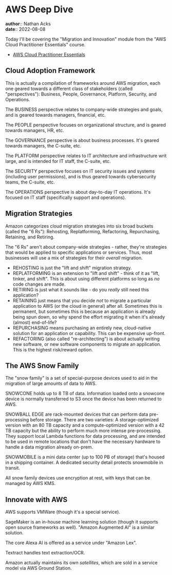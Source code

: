 # AWS Deep Dive

**author**:: Nathan Acks  
**date**:: 2022-08-08

Today I'll be covering the "Migration and Innovation" module from the "AWS Cloud Practitioner Essentials" course.

* [AWS Cloud Practitioner Essentials](https://www.aws.training/learningobject/curriculum?id=27076)

## Cloud Adoption Framework

This is actually a compilation of frameworks around AWS migration, each one geared towards a different class of stakeholders (called "perspectives"): Business, People, Governance, Platform, Security, and Operations.

The BUSINESS perspective relates to company-wide strategies and goals, and is geared towards managers, financial, etc.

The PEOPLE perspective focuses on organizational structure, and is geared towards managers, HR, etc.

The GOVERNANCE perspective is about business processes. It's geared towards managers, the C-suite, etc.

The PLATFORM perspective relates to IT architecture and infrastructure writ large, and is intended for IT staff, the C-suite, etc.

The SECURITY perspective focuses on IT security issues and systems (including user permissions), and is thus geared towards cybersecurity teams, the C-suite, etc.

The OPERATIONS perspective is about day-to-day IT operations. It's focused on IT staff (specifically support and operations).

## Migration Strategies

Amazon categorizes cloud migration strategies into six broad buckets (called the "6 Rs"): Rehosting, Replatforming, Refactoring, Repurchasing, Retaining, and Retiring.

The "6 Rs" aren't about company-wide strategies - rather, they're strategies that would be applied to specific applications or services. Thus, most businesses will use a mix of strategies for their *overall* migration.

* REHOSTING is just the "lift and shift" migration strategy.
* REPLATFORMING is an extension to "lift and shift" - think of it as "lift, tinker, and shift". This is about using different platforms so long as *no* code changes are made.
* RETIRING is just what it sounds like - do you *really* still need this application?
* RETAINING just means that you decide *not* to migrate a particular application to AWS (or the cloud in general) after all. Sometimes this is permanent, but sometimes this is because an application is already being spun down, so why spend the effort migrating it when it's already (almost) end-of-life?
* REPURCHASING means purchasing an entirely new, cloud-native solution for an application or capability. This can be expensive up-front.
* REFACTORING (also called "re-architecting") is about actually writing new software, or new software components to migrate an application. This is the highest risk/reward option.

## The AWS Snow Family

The "snow family" is a set of special-purpose devices used to aid in the migration of large amounts of data to AWS.

SNOWCONE holds up to 8 TB of data. Information loaded onto a snowcone device is normally transferred to S3 once the device has been returned to AWS.

SNOWBALL EDGE are rack-mounted devices that can perform data pre-processing before storage. There are two varieties: A storage-optimized version with an 80 TB capacity and a compute-optimized version with a 42 TB capacity but the ability to perform much more intense pre-processing. They support local Lambda functions for data processing, and are intended to be used in remote locations that don't have the necessary hardware to handle a data migration already on-prem.

SNOWMOBILE is a mini data center (up to 100 PB of storage) that's housed in a shipping container. A dedicated security detail protects snowmobile in transit.

All snow family devices use encryption at rest, with keys that can be managed by AWS KMS.

## Innovate with AWS

AWS supports VMWare (though it's a special service).

SageMaker is an in-house machine learning solution (though it supports open source frameworks as well). "Amazon Augmented AI" is a similar solution.

The core Alexa AI is offered as a service under "Amazon Lex".

Textract handles text extraction/OCR.

Amazon actually maintains its own *satellites*, which are sold in a service model via AWS Ground Station.
